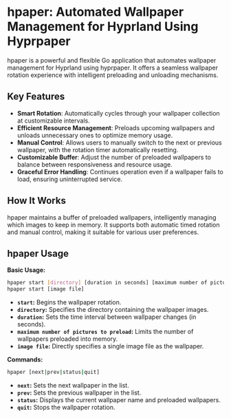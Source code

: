 
# hpaper: Automated Wallpaper Management for Hyprland Using Hyprpaper

hpaper is a powerful and flexible Go application that automates wallpaper management for Hyprland using hyprpaper. It offers a seamless wallpaper rotation experience with intelligent preloading and unloading mechanisms.

## Key Features

- **Smart Rotation**: Automatically cycles through your wallpaper collection at customizable intervals.
- **Efficient Resource Management**: Preloads upcoming wallpapers and unloads unnecessary ones to optimize memory usage.
- **Manual Control**: Allows users to manually switch to the next or previous wallpaper, with the rotation timer automatically resetting.
- **Customizable Buffer**: Adjust the number of preloaded wallpapers to balance between responsiveness and resource usage.
- **Graceful Error Handling**: Continues operation even if a wallpaper fails to load, ensuring uninterrupted service.

## How It Works

hpaper maintains a buffer of preloaded wallpapers, intelligently managing which images to keep in memory. It supports both automatic timed rotation and manual control, making it suitable for various user preferences.

## hpaper Usage

**Basic Usage:**
```bash
hpaper start [directory] [duration in seconds] [maximum number of pictures to preload]
hpaper start [image file]
```
* **`start`:** Begins the wallpaper rotation.
* **`directory`:** Specifies the directory containing the wallpaper images.
* **`duration`:** Sets the time interval between wallpaper changes (in seconds).
* **`maximum number of pictures to preload`:** Limits the number of wallpapers preloaded into memory.
* **`image file`:** Directly specifies a single image file as the wallpaper.

**Commands:**
```bash
hpaper [next|prev|status|quit]
```
* **`next`:** Sets the next wallpaper in the list.
* **`prev`:** Sets the previous wallpaper in the list.
* **`status`:** Displays the current wallpaper name and preloaded wallpapers.
* **`quit`:** Stops the wallpaper rotation.


